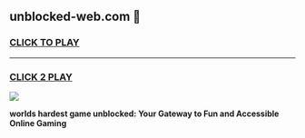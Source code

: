 
## unblocked-web.com 👋
<h3>
<a href="https://premium.freeplayer.one?title=unblocked-web.com&ref=14F">CLICK TO PLAY</a></h3>
<hr>

<h3>
<a href="https://premium.freeplayer.one?title=unblocked-web.com&ref=14F">CLICK 2 PLAY</a>
  
</h3>

<a href="https://premium.freeplayer.one?title=unblocked-web.com&ref=12F/"><img src="https://clearcache.store/games.png"></a>


**worlds hardest game unblocked: Your Gateway to Fun and Accessible Online Gaming**

